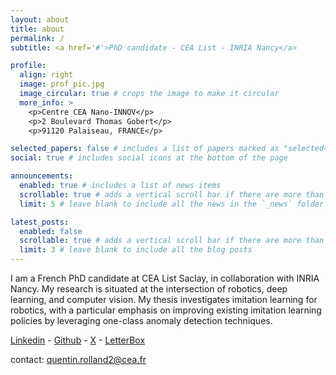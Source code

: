 ```yaml
---
layout: about
title: about
permalink: /
subtitle: <a href='#'>PhD candidate - CEA List - INRIA Nancy</a>

profile:
  align: right
  image: prof_pic.jpg
  image_circular: true # crops the image to make it circular
  more_info: >
    <p>Centre CEA Nano-INNOV</p>
    <p>2 Boulevard Thomas Gobert</p>
    <p>91120 Palaiseau, FRANCE</p>

selected_papers: false # includes a list of papers marked as "selected={true}"
social: true # includes social icons at the bottom of the page

announcements:
  enabled: true # includes a list of news items
  scrollable: true # adds a vertical scroll bar if there are more than 3 news items
  limit: 5 # leave blank to include all the news in the `_news` folder

latest_posts:
  enabled: false
  scrollable: true # adds a vertical scroll bar if there are more than 3 new posts items
  limit: 3 # leave blank to include all the blog posts
---
```


<!-- Write your biography here. Tell the world about yourself. Link to your favorite [subreddit](http://reddit.com). You can put a picture in, too. The code is already in, just name your picture `prof_pic.jpg` and put it in the `img/` folder.

Put your address / P.O. box / other info right below your picture. You can also disable any of these elements by editing `profile` property of the YAML header of your `_pages/about.md`. Edit `_bibliography/papers.bib` and Jekyll will render your [publications page](/al-folio/publications/) automatically.

Link to your social media connections, too. This theme is set up to use [Font Awesome icons](https://fontawesome.com/) and [Academicons](https://jpswalsh.github.io/academicons/), like the ones below. Add your Facebook, Twitter, LinkedIn, Google Scholar, or just disable all of them.
-->

I am a French PhD candidate at CEA List Saclay, in collaboration with INRIA Nancy. My research is situated at the intersection of robotics, deep learning, and computer vision. My thesis investigates imitation learning for robotics, with a particular emphasis on improving existing imitation learning policies by leveraging one-class anomaly detection techniques.

[Linkedin](https://linkedin.com/in/quentinrolland) - 
[Github](https://github.com/quentinRolld) - 
[X](https://x.com/quentin_rollnd) -
[LetterBox](https://boxd.it/ccQ01)

contact: quentin.rolland2@cea.fr